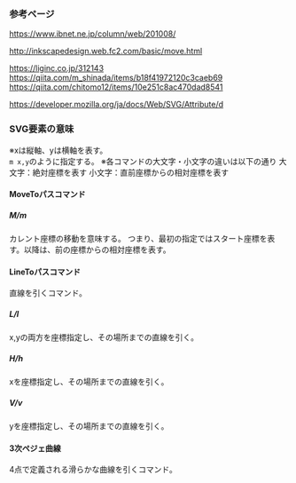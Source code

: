 

### 参考ページ
https://www.ibnet.ne.jp/column/web/201008/

http://inkscapedesign.web.fc2.com/basic/move.html

https://liginc.co.jp/312143
https://qiita.com/m_shinada/items/b18f41972120c3caeb69
https://qiita.com/chitomo12/items/10e251c8ac470dad8541


https://developer.mozilla.org/ja/docs/Web/SVG/Attribute/d

### SVG要素の意味

※xは縦軸、yは横軸を表す。<br>
`m x,y`のように指定する。
※各コマンドの大文字・小文字の違いは以下の通り
大文字：絶対座標を表す
小文字：直前座標からの相対座標を表す


#### MoveToパスコマンド
##### M/m
カレント座標の移動を意味する。
つまり、最初の指定ではスタート座標を表す。以降は、前の座標からの相対座標を表す。

#### LineToパスコマンド
直線を引くコマンド。

##### L/l
x,yの両方を座標指定し、その場所までの直線を引く。

##### H/h
xを座標指定し、その場所までの直線を引く。

##### V/v
yを座標指定し、その場所までの直線を引く。

#### 3次ペジェ曲線
4点で定義される滑らかな曲線を引くコマンド。